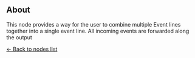 ## About
This node provides a way for the user to combine multiple Event lines together into a single event line. All incoming events are forwarded along the output

[<- Back to nodes list](Nodes)
